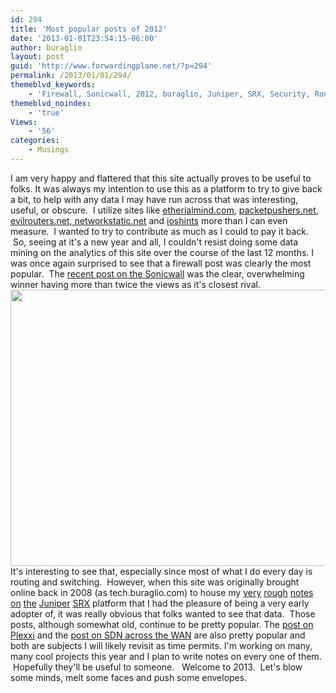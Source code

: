 ```yaml
---
id: 294
title: 'Most popular posts of 2012'
date: '2013-01-01T23:54:15-06:00'
author: buraglio
layout: post
guid: 'http://www.forwardingplane.net/?p=294'
permalink: /2013/01/01/294/
themeblvd_keywords:
    - 'Firewall, Sonicwall, 2012, buraglio, Juniper, SRX, Security, Routing, popular posts from 2012'
themeblvd_noindex:
    - 'true'
Views:
    - '56'
categories:
    - Musings
---
```


I am very happy and flattered that this site actually proves to be useful to folks. It was always my intention to use this as a platform to try to give back a bit, to help with any data I may have run across that was interesting, useful, or obscure.  I utilize sites like <a href="http://www.etherialmind.com" target="_blank" rel="noopener noreferrer">etherialmind.com</a>, <a href="http://www.packetpushers.net" target="_blank" rel="noopener noreferrer">packetpushers.net</a>, <a href="http://www.evilrouters.net" target="_blank" rel="noopener noreferrer">evilrouters.net</a>,<a href="http://wwwmetworkstatic.net" target="_blank" rel="noopener noreferrer"> networkstatic.net</a> and <a href="http://blog.ioshints.info" target="_blank" rel="noopener noreferrer">ioshints</a> more than I can even measure.  I wanted to try to contribute as much as I could to pay it back.  So, seeing at it's a new year and all, I couldn't resist doing some data mining on the analytics of this site over the course of the last 12 months. I was once again surprised to see that a firewall post was clearly the most popular.  The <a title="Sonicwall – Old dog learns [some] new tricks" href="http://www.forwardingplane.net/2012/12/sonicwall-old-dog-learns-some-new-tricks/" target="_blank" rel="noopener noreferrer">recent post on the Sonicwall</a> was the clear, overwhelming winner having more than twice the views as it's closest rival.
<a href="http://www.forwardingplane.net/wp-content/uploads/2013/01/rear_view_mirror.jpg"><img class="aligncenter size-full wp-image-295" title="rear_view_mirror" src="http://www.forwardingplane.net/wp-content/uploads/2013/01/rear_view_mirror.jpg" alt="" width="590" height="442" /></a>
It's interesting to see that, especially since most of what I do every day is routing and switching.  However, when this site was originally brought online back in 2008 (as tech.buraglio.com) to house my <a title="Updating SRX IDP signatures" href="http://www.forwardingplane.net/2010/09/updating-srx-idp-signatures/" target="_blank" rel="noopener noreferrer">very</a> <a title="Juniper SRX Cluster" href="http://www.forwardingplane.net/2010/08/juniper-srx-cluster/" target="_blank" rel="noopener noreferrer">rough</a> <a title="SRX IPv6 flow based processing" href="http://www.forwardingplane.net/2010/09/srx-ipv6-flow-based-processing/" target="_blank" rel="noopener noreferrer">notes</a> <a title="Multicast through Juniper SRX 5800" href="http://www.forwardingplane.net/2010/10/multicast-through-juniper-srx-5800/" target="_blank" rel="noopener noreferrer">on</a> <a title="Enabling IPv6 on Juniper SRX 5800 cluster" href="http://www.forwardingplane.net/2010/10/enabling-ipv6-on-juniper-srx-5800-cluster/" target="_blank" rel="noopener noreferrer">the</a> <a title="Moving JunOS code between SRX cluster nodes" href="http://www.forwardingplane.net/2011/01/moving-junos-code-between-srx-cluster-nodes/" target="_blank" rel="noopener noreferrer">Juniper</a> <a title="Upgrading a new SRX 3600" href="http://www.forwardingplane.net/2011/02/upgrading-a-new-srx-3600/" target="_blank" rel="noopener noreferrer">SRX</a> platform that I had the pleasure of being a very early adopter of, it was really obvious that folks wanted to see that data.  Those posts, although somewhat old, continue to be pretty popular.
The <a title="Plexxi could be WDM for the rest of us." href="http://www.forwardingplane.net/2012/12/plexxi-could-be-wdm-for-the-rest-of-us/" target="_blank" rel="noopener noreferrer">post on Plexxi</a> and the <a title="SDN across domains in the WAN – a novice look" href="http://www.forwardingplane.net/2012/11/sdn-across-domains-in-the-wan-a-novice-look/" target="_blank" rel="noopener noreferrer">post on SDN across the WAN</a> are also pretty popular and both are subjects I will likely revisit as time permits.
I'm working on many, many cool projects this year and I plan to write notes on every one of them.  Hopefully they'll be useful to someone.
&nbsp;
Welcome to 2013.  Let's blow some minds, melt some faces and push some envelopes.